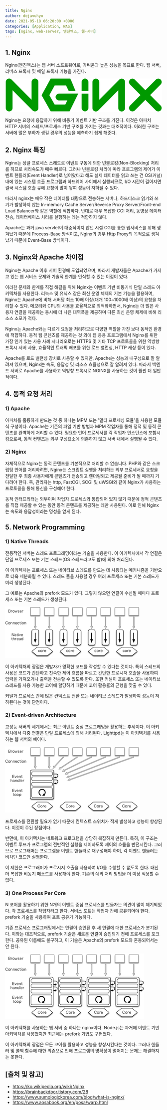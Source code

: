 ```yaml
---
title: Nginx
author: dejavuhyo
date: 2021-05-18 06:20:00 +0900
categories: [Application, WAS]
tags: [nginx, web-server, 엔진엑스, 웹-서버]
---
```


## 1. Nginx
Nginx(엔진엑스)는 웹 서버 소프트웨어로, 가벼움과 높은 성능을 목표로 한다. 웹 서버, 리버스 프록시 및 메일 프록시 기능을 가진다.

![nginx](/assets/img/2021-05-18-nginx/nginx.png)

Nginx는 요청에 응답하기 위해 비동기 이벤트 기반 구조를 가진다. 이것은 아파치 HTTP 서버의 스레드/프로세스 기반 구조를 가지는 것과는 대조적이다. 이러한 구조는 서버에 많은 부하가 생길 경우의 성능을 예측하기 쉽게 해준다.

## 2. Nginx 특징
Nginx는 싱글 프로세스 스레드로 이벤트 구동에 의한 넌블로킹(Non-Blocking) 처리를 하므로 처리속도가 매우 빠르다. 그러나 넌블로킹 처리에 따라 프로그램의 제어가 이벤트 핸들러(Event Handler)로 넘어왔다고 해도 실제 데이터를 읽고 쓰는 건 OS(커널) 내에 있는 시스템 호출 프로그램과 하드웨어 사이에서 실행되므로, I/O 시간이 길어지면 결국 시스템 호출 큐에 요청이 많이 쌓여 성능이 저하될 수 있다.

따라서 nginx는 매우 작은 데이터를 대량으로 전송하는 서버나, 하드디스크 읽기와 쓰기가 발생하지 않는 In-memory Cache Server/Reverse Proxy Server/Front-end Load Balancer와 같은 역할에 적합하다. 반대로 매우 복잡한 CGI 처리, 동영상 데이터 전송, 데이터베이스 처리를 실행하는 데는 적합하지 않다.

Apache는 과거 java servlet이 대중적이지 않던 시절 CGI를 통한 웹서비스를 위해 생겨났기 때문에 Process-Base 방식이고, Nginx의 경우 Http Proxy의 목적으로 생겨났기 때문에 Event-Base 방식이다.

## 3. Nginx와 Apache 차이점
Nginx는 Apache 이후 서버 환경에 도입되었으며, 따라서 개발자들은 Apache가 가지고 있는 웹 서비스 문제와 기술적 한계를 인식할 수 있는 이점이 있다.

이러한 문제와 한계를 직접 해결을 위해 Nginx는 이벤트 기반 비동기식 단일 스레드 아키텍처를 사용한다. 리눅스 및 유닉스 같은 최신 운영 체제의 기본 기능을 활용하여, Nginx는 Apache에 비해 서버당 최소 10배 이상(대개 100~1000배 이상)의 요청을 처리할 수 있다. 메모리와 CPU의 사용을 효율적으로 최적화하면서, Nginx는 더 많은 사용자 연결을 제공하는 동시에 더 나은 대역폭을 제공하며 다른 최신 운영 체제에 비해 리소스 소모가 적다.

Nginx는 Apache와는 다르게 요청을 처리하므로 다양한 역할을 가진 보다 동적인 환경에 적합하다. 동적 웹 콘텐츠를 제공하는 것 외에 웹 응용 프로그램에서 Nginx를 위한 가장 인기 있는 사용 사례 시나리오로는 HTTPS 및 기타 TCP 프로토콜을 위한 역방향 프록시 서버 사용, 효율적인 트래픽 배포를 위한 로드 밸런싱, HTTP 캐싱 등이 있다.

Apache를 로드 밸런싱 장치로 사용할 수 있지만, Apache는 성능과 내구성으로 잘 알려져 있으며, Nginx는 속도, 응답성 및 리소스 효율성으로 잘 알려져 있다. 따라서 백엔드 서버로 Apache를 사용하고 역방향 프록시로 NGINX를 사용하는 것이 훨씬 더 일반적이다.

## 4. 동적 요청 처리

### 1) Apache
아파치를 훌륭하게 만드는 것 중 하나는 MPM 또는 '멀티 프로세싱 모듈'을 사용한 모듈식 구성이다. Apache는 기존의 파일 기반 방법과 MPM 작업자를 통해 정적 및 동적 콘텐츠를 완벽하게 처리할 수 있다. 필요한 언어 프로세서를 각 작업자 인스턴스에 포함시킴으로써, 동적 컨텐츠는 외부 구성요소에 의존하지 않고 서버 내에서 실행될 수 있다.

### 2) Nginx
자체적으로 Nginx는 동적 콘텐츠를 기본적으로 처리할 수 없습니다. PHP와 같은 스크립팅 언어를 처리하려면, Nginx는 스크립트 실행을 처리하는 외부 프로세서로 요청을 전달한 후 최종 사용자에게 콘텐츠가 전송되고 렌더링되고 제공될 준비가 될 때까지 기다려야 한다. 즉, 관리자는 http, FastCGI, SCGI 및 uWSGI와 같이 Nginx가 사용하는 프로토콜을 통해 통신을 구성해야 한다.

동적 인터프리터는 외부이며 작업자 프로세스와 통합되어 있지 않기 때문에 정적 콘텐츠를 직접 제공할 수 있는 동안 동적 콘텐츠를 제공하는 데만 사용된다. 이로 인해 Nginx는 속도와 응답성이라는 명성을 얻게 된다.

## 5. Network Programming

### 1) Native Threads
전통적인 서버는 스레드 프로그래밍이라는 기술을 사용한다. 이 아키텍처에서 각 연결은 단일 프로세스 또는 기본 스레드(OS 스레드라고도 함)에 의해 처리된다.

이 아키텍처는 프로세스 또는 네이티브 스레드를 만드는 데 사용되는 메커니즘을 기반으로 더욱 세분화될 수 있다. 스레드 풀을 사용할 경우 여러 프로세스 또는 기본 스레드가 미리 생성된다.

그 예로는 Apache의 prefork 모드가 있다. 그렇지 않으면 연결이 수신될 때마다 프로세스 또는 기본 스레드가 생성된다.

![native-threads](/assets/img/2021-05-18-nginx/native-threads.png)

이 아키텍처의 장점은 개발자가 명확한 코드를 작성할 수 있다는 것이다. 특히 스레드의 사용은 코드가 간단하고 친숙한 제어 흐름을 따르고 간단한 프로시저 호출을 사용하여 입력을 가져오거나 출력을 전송할 수 있도록 한다. 또한 커널이 프로세스 또는 네이티브 스레드를 사용 가능한 코어에 할당하기 때문에 코어 활용률의 균형을 맞출 수 있다.

커널과 프로세스 간에 많은 컨텍스트 전환 또는 네이티브 스레드가 발생하여 성능이 저하된다는 것이 단점이다.

### 2) Event-driven Architecture
고성능 서버의 세계에서는 최근 이벤트 중심 프로그래밍을 활용하는 추세이다. 이 아키텍처에서 다중 연결은 단일 프로세스에 의해 처리된다. Lighttpd는 이 아키텍처를 사용하는 웹 서버의 예이다.

![event-driven-architecture](/assets/img/2021-05-18-nginx/event-driven-architecture.png)

프로세스를 전환할 필요가 없기 때문에 컨텍스트 스위치가 적게 발생하고 성능이 향상된다. 이것이 주된 장점이다.

반면에, 이 아키텍처는 네트워크 프로그램을 상당히 복잡하게 만든다. 특히, 이 구조는 이벤트 루프가 프로그램의 전반적인 실행을 제어하도록 제어의 흐름을 반전시킨다. 그러므로 프로그래머는 프로그램을 이벤트 핸들러로 재구성해야 하며, 각 이벤트 핸들러는 비차단 코드만 실행한다.

이 제한은 프로그래머가 프로시저 호출을 사용하여 I/O를 수행할 수 없도록 한다. 대신 더 복잡한 비동기 메소드를 사용해야 한다. 기존의 예외 처리 방법을 더 이상 적용할 수 없다.

### 3) One Process Per Core
N 코어를 활용하기 위한 N개의 이벤트 중심 프로세스를 만들자는 의견이 많이 제기되었다. 각 프로세스를 작업자라고 한다. 서비스 포트는 작업자 간에 공유되어야 한다. prefork 기술을 사용하여 포트 공유가 가능하다.

기존 프로세스 프로그래밍에서는 연결이 승인된 후 새 연결에 대한 프로세스가 분기된다. 이와는 대조적으로, prefork 기술은 새로운 연결이 승인되기 전에 프로세스를 포크한다. 공유된 이름에도 불구하고, 이 기술은 Apache의 prefork 모드와 혼동되어서는 안 된다.

![one-process-per-core](/assets/img/2021-05-18-nginx/one-process-per-core.png)

이 아키텍처를 사용하는 웹 서버 중 하나는 nginx이다. Node.js는 과거에 이벤트 기반 아키텍처를 사용했지만 최근에는 prefork 기법도 구현했다.

이 아키텍처의 장점은 모든 코어를 활용하고 성능을 향상시킨다는 것이다. 그러나 핸들러 및 콜백 함수에 대한 의존으로 인해 프로그램의 명확성이 떨어지는 문제는 해결하지는 못한다.

## [출처 및 참고]
* <https://ko.wikipedia.org/wiki/Nginx>
* <https://brainbackdoor.tistory.com/28>
* <https://www.sumologickorea.com/blog/what-is-nginx/>
* <https://www.aosabook.org/en/posa/warp.html>

